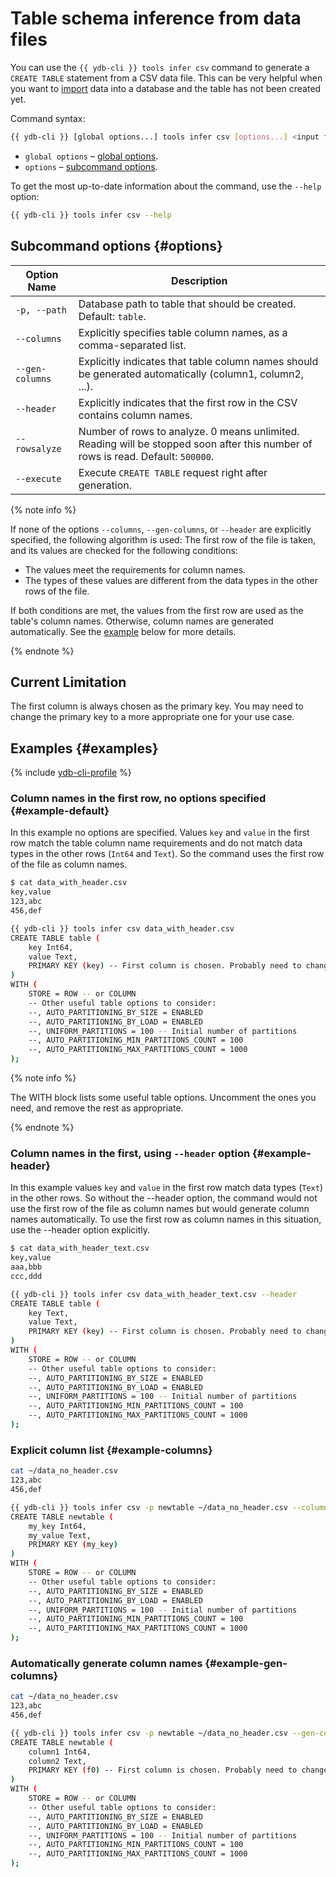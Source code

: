 # Table schema inference from data files

You can use the `{{ ydb-cli }} tools infer csv` command to generate a `CREATE TABLE` statement from a CSV data file. This can be very helpful when you want to [import](./export-import/import-file.md) data into a database and the table has not been created yet.

Command syntax:

```bash
{{ ydb-cli }} [global options...] tools infer csv [options...] <input files...>
```

- `global options` – [global options](commands/global-options.md).
- `options` – [subcommand options](#options).

To get the most up-to-date information about the command, use the `--help` option:

```bash
{{ ydb-cli }} tools infer csv --help
```

## Subcommand options {#options}

Option Name | Description
---|---
`-p, --path` | Database path to table that should be created. Default: `table`.
`--columns` | Explicitly specifies table column names, as a comma-separated list.
`--gen-columns` | Explicitly indicates that table column names should be generated automatically (column1, column2, ...).
`--header` | Explicitly indicates that the first row in the CSV contains column names.
`--rowsalyze` | Number of rows to analyze. 0 means unlimited. Reading will be stopped soon after this number of rows is read. Default: `500000`.
`--execute` | Execute `CREATE TABLE` request right after generation.

{% note info %}

If none of the options `--columns`, `--gen-columns`, or `--header` are explicitly specified, the following algorithm is used: The first row of the file is taken, and its values are checked for the following conditions:

* The values meet the requirements for column names.
* The types of these values are different from the data types in the other rows of the file.

If both conditions are met, the values from the first row are used as the table's column names. Otherwise, column names are generated automatically. See the [example](#example-default) below for more details.

{% endnote %}

## Current Limitation

The first column is always chosen as the primary key. You may need to change the primary key to a more appropriate one for your use case.

## Examples {#examples}

{% include [ydb-cli-profile](../../_includes/ydb-cli-profile.md) %}

### Column names in the first row, no options specified {#example-default}

In this example no options are specified.
Values `key` and `value` in the first row match the table column name requirements and do not match data types in the other rows (`Int64` and `Text`).
So the command uses the first row of the file as column names.

```bash
$ cat data_with_header.csv
key,value
123,abc
456,def

{{ ydb-cli }} tools infer csv data_with_header.csv
CREATE TABLE table (
    key Int64,
    value Text,
    PRIMARY KEY (key) -- First column is chosen. Probably need to change this.
)
WITH (
    STORE = ROW -- or COLUMN
    -- Other useful table options to consider:
    --, AUTO_PARTITIONING_BY_SIZE = ENABLED
    --, AUTO_PARTITIONING_BY_LOAD = ENABLED
    --, UNIFORM_PARTITIONS = 100 -- Initial number of partitions
    --, AUTO_PARTITIONING_MIN_PARTITIONS_COUNT = 100
    --, AUTO_PARTITIONING_MAX_PARTITIONS_COUNT = 1000
);
```

{% note info %}

The WITH block lists some useful table options. Uncomment the ones you need, and remove the rest as appropriate.

{% endnote %}

### Column names in the first, using `--header` option {#example-header}

In this example values `key` and `value` in the first row match data types (`Text`) in the other rows.
So without the --header option, the command would not use the first row of the file as column names but would generate column names automatically. To use the first row as column names in this situation, use the --header option explicitly.

```bash
$ cat data_with_header_text.csv
key,value
aaa,bbb
ccc,ddd

{{ ydb-cli }} tools infer csv data_with_header_text.csv --header
CREATE TABLE table (
    key Text,
    value Text,
    PRIMARY KEY (key) -- First column is chosen. Probably need to change this.
)
WITH (
    STORE = ROW -- or COLUMN
    -- Other useful table options to consider:
    --, AUTO_PARTITIONING_BY_SIZE = ENABLED
    --, AUTO_PARTITIONING_BY_LOAD = ENABLED
    --, UNIFORM_PARTITIONS = 100 -- Initial number of partitions
    --, AUTO_PARTITIONING_MIN_PARTITIONS_COUNT = 100
    --, AUTO_PARTITIONING_MAX_PARTITIONS_COUNT = 1000
);
```

### Explicit column list {#example-columns}

```bash
cat ~/data_no_header.csv
123,abc
456,def

{{ ydb-cli }} tools infer csv -p newtable ~/data_no_header.csv --columns my_key,my_value
CREATE TABLE newtable (
    my_key Int64,
    my_value Text,
    PRIMARY KEY (my_key)
)
WITH (
    STORE = ROW -- or COLUMN
    -- Other useful table options to consider:
    --, AUTO_PARTITIONING_BY_SIZE = ENABLED
    --, AUTO_PARTITIONING_BY_LOAD = ENABLED
    --, UNIFORM_PARTITIONS = 100 -- Initial number of partitions
    --, AUTO_PARTITIONING_MIN_PARTITIONS_COUNT = 100
    --, AUTO_PARTITIONING_MAX_PARTITIONS_COUNT = 1000
);
```

### Automatically generate column names {#example-gen-columns}

```bash
cat ~/data_no_header.csv
123,abc
456,def

{{ ydb-cli }} tools infer csv -p newtable ~/data_no_header.csv --gen-columns
CREATE TABLE newtable (
    column1 Int64,
    column2 Text,
    PRIMARY KEY (f0) -- First column is chosen. Probably need to change this.
)
WITH (
    STORE = ROW -- or COLUMN
    -- Other useful table options to consider:
    --, AUTO_PARTITIONING_BY_SIZE = ENABLED
    --, AUTO_PARTITIONING_BY_LOAD = ENABLED
    --, UNIFORM_PARTITIONS = 100 -- Initial number of partitions
    --, AUTO_PARTITIONING_MIN_PARTITIONS_COUNT = 100
    --, AUTO_PARTITIONING_MAX_PARTITIONS_COUNT = 1000
);
```
